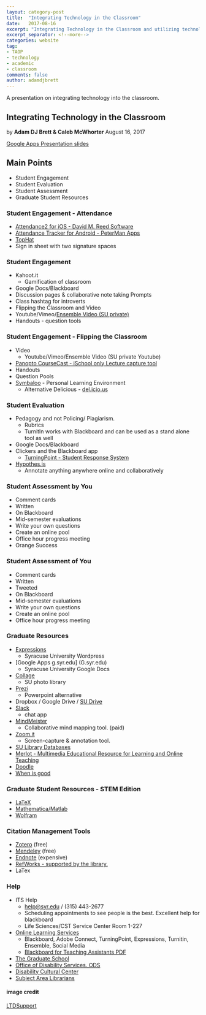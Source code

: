 ```yaml
---
layout: category-post
title:  "Integrating Technology in the Classroom"
date:   2017-08-16
excerpt: "Integrating Technology in the Classroom and utilizing technology to enhance teaching."
excerpt_separator: <!--more-->
categories: website
tag:
- TAOP
- technology
- academic
- classroom
comments: false
author: adamdjbrett
---
```

A presentation on integrating technology into the classroom.
<!--more-->


## Integrating Technology in the Classroom
by **Adam DJ Brett & Caleb McWhorter**
August 16, 2017

[Google Apps Presentation slides](https://goo.gl/vwqW4A)

## Main Points
* Student Engagement
* Student Evaluation
* Student Assessment
* Graduate Student Resources

### Student Engagement - Attendance
* [Attendance2 for iOS - David M. Reed Software](https://itunes.apple.com/us/app/attendance2/id536206472?mt=8)
* [Attendance Tracker for Android - PeterMan Apps ](https://play.google.com/store/apps/details?id=peterman.apps.attendance&hl=en)
* [TopHat](https://tophat.com/)
*  Sign in sheet with two signature spaces

### Student Engagement
* Kahoot.it
    * Gamification of classroom
* Google Docs/Blackboard
* Discussion pages & collaborative note taking
Prompts
* Class hashtag for introverts
* Flipping the Classroom and Video
* Youtube/Vimeo/[Ensemble Video (SU private)](http://ensemble.syr.edu)
* Handouts - question tools

### Student Engagement - Flipping the Classroom
* Video
    * Youtube/Vimeo/Ensemble Video (SU private Youtube)
* [Panopto CourseCast - iSchool only Lecture capture tool](https://coursecast.ischool.syr.edu/Panopto/Pages/Home.aspx)
* Handouts
* Question Pools
* [Symbaloo](https://www.symbaloo.com/) - Personal Learning Environment
    * Alternative Delicious - [del.icio.us](https://del.icio.us/)

### Student Evaluation
* Pedagogy and not Policing/ Plagiarism.
    *  Rubrics
    * TurnitIn works with Blackboard and can be used as a stand alone tool as well
* Google Docs/Blackboard
* Clickers and the Blackboard app
    * [TurningPoint - Student Response System](https://answers.syr.edu/pages/viewpage.action?pageId=7111328)
* [Hypothes.is](https://web.hypothes.is/)
    * Annotate anything anywhere online and collaboratively

### Student Assessment by You
* Comment cards
* Written
* On Blackboard
* Mid-semester evaluations
* Write your own questions
* Create an online pool
* Office hour progress meeting
* Orange Success

### Student Assessment of You
* Comment cards
* Written
* Tweeted
* On Blackboard
* Mid-semester evaluations
* Write your own questions
* Create an online pool
* Office hour progress meeting

### Graduate Resources
* [Expressions](Expresions.syr.edu)
	* Syracuse University Wordpress
* [Google Apps g.syr.edu] (G.syr.edu)
	*  Syracuse University Google Docs
* [Collage](collage.syr.edu)
	* SU photo library
*  [Prezi](prezi.com)
	*  Powerpoint alternative
* Dropbox / Google Drive / [SU Drive](drive.syr.edu)
* [Slack](slack.com)
	* chat app
* [MindMeister](https://www.mindmeister.com/)
	* Collaborative mind mapping tool. (paid)
*  [Zoom.it](Zoom.it)
	* Screen-capture & annotation tool.
* [SU Library Databases](http://researchguides.library.syr.edu/az.php)
* [Merlot - Multimedia Educational Resource for Learning and Online Teaching](https://www.merlot.org/merlot/index.htm)
* [Doodle](http://doodle.com/)
* [When is good](http://whenisgood.net/)

### Graduate Student Resources - STEM Edition
* [LaTeX](http://pages.uoregon.edu/koch/texshop/)
* [Mathematica/Matlab](https://its.syr.edu/licenses/)
* [Wolfram](http://demonstrations.wolfram.com/)

### Citation Management Tools
* [Zotero](zotero.org) (free)
* [Mendeley](mendeley.com) (free)
* [Endnote](endnote.com) (expensive)
* [RefWorks - supported by the library.](http://researchguides.library.syr.edu/refworks)
* LaTex

### Help
* ITS Help
	* help@syr.edu / (315) 443-2677
	* Scheduling appointments to see people is the best. Excellent help for blackboard
	* Life Sciences/CST Service Center Room 1-227
* [Online Learning Services](http://ols.syr.edu/)
	*  Blackboard, Adobe Connect, TurningPoint, Expressions, Turnitin, Ensemble, Social Media
	*  [Blackboard for Teaching Assistants PDF](http://graduateschool.syr.edu/wp-content/uploads/2015/05/Blackboard-for-TAs-instructions-72613.pdf)
* [The Graduate School](http://graduateschool.syr.edu/)
* [Office of Disability Services. ODS](http://disabilityservices.syr.edu/)
* [Disability Cultural Center](http://sudcc.syr.edu/)
* [Subject Area Librarians](https://library.syr.edu/staff/subjects.php)

#### image credit
[LTDSupport](https://pixabay.com/en/technology-classroom-education-1095751/)
